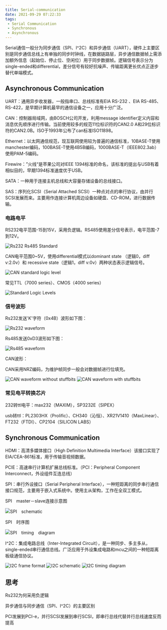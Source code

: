 ```yaml
---
title: Serial-communication
date: 2021-09-29 07:22:33
tags: 
 - Serial Communication
 - Synchronous
 - Asynchronous
---
```


Serial通信一般分为同步通信（SPI、I^2C）和异步通信（UART），硬件上主要区别是同步通信总线上有单独的同步时钟线，在数据链路层，异步通信数据帧上需添加额外信息（起始位、停止位、空闲位）用于同步数据帧。逻辑信号表示分为single-ended和differential，差分信号有较好抗噪声、传输距离更长优点正逐步替代单端模式。

## Asynchronous Communication

UART：通用异步收发器，一般指串口、总线标准有EIA RS-232  、EIA RS-485、RS-422，是早期计算机最早的通信设备之一，应用十分广泛。

CAN：控制器局域网，由BOSCH公司开发，利用message identifier定义内容和消息优先顺序进行传输。当前使用较多的规范11位标识符的CAN2.0 A和29位标识符的CAN2.0B。ISO于1993年公布了can标准ISO11898。

Ethernet：以太网通信规范，现互联网使用较为普遍的通信标准，10BASE-T使用manchester编码，100BASE-T使用4B5B编码，1000BASE-T（IEEE802.3ab）使用PAM-5编码。

Firewire：”火线“是苹果公司对IEEE 1394标准的命名，该标准的提出与USB有着相似目的，早期1394标准速度优于USB。

SATA：一种用于连接主机总线和大容量存储设备的总线接口。

SAS：序列化SCSI（Serial Attached SCSI）一种点对点的串行协议，由并行SCSI发展而来。主要用作连接计算机周边设备如硬盘、CD-ROM，进行数据传输。

### 电路电平

RS232电平范围-15到15V，采用负逻辑。RS485使用差分信号表示，电平范围-7到12V。

<img src="Rs232_Rs485_standard.PNG" alt="Rs232 Rs485 Standard" style="zomm:%100;"/>

CAN电平范围0~5V，使用differential模式以dominant state （逻辑0，diff v:2.0v）和 recessive state（逻辑1，diff v:0v）两种状态表示逻辑信号。

<img src="ISO11898-2.svg" alt="CAN standard logic level" style="zomm:%100;"/>

常见TTL（7000 series）、CMOS（4000 series）

<img src="Standard Logic Levels.PNG" alt="Standard Logic Levels" style="zomm:%100;"/>

### 信号波形

Rs232发送'K'字符（0x4B）波形如下图：

<img src="Rs232_oscilloscope_trace.svg" alt="Rs232 waveform" style="zomm:%100;"/>

Rs485发送0xD3波形如下图：

<img src="RS-485_waveform.svg" alt="Rs485 waveform" style="zomm:%100;"/>

CAN波形：

CAN采用NRZ编码，为维护帧同步一般会对数据帧进行位填充。

<img src="CAN-Bus-frame_in_base_format_without_stuffbits.svg" alt="CAN waveform without stuffbits" style="zomm:%100;"/>

<img src="CAN-Frame_mit_Pegeln_mit_Stuffbits.svg" alt="CAN waveform with stuffbits" style="zomm:%100;"/>

### 常见电平转换芯片

232转ttl电平：max232（MAXIM），SP3232E（SIPEX）

usb转ttl：PL2303HX（Prolific）、CH340（沁恒）、XR21V1410（MaxLinear）、FT232（FTDI）、CP2104（SILICON LABS）

## Synchronous Communication

HDMI：高清多媒体接口（High Definition Multimedia Interface）该接口实现了 EIA/CEA-861标准，用于传输音视频数据。

PCIE：高速串行计算机扩展总线标准。（PCI：Peripheral Component Interconnect，外设组件互连总线）

SPI：串行外设接口（Serial Peripheral Interface），一种短距离的同步串行通信接口规范，主要用于嵌入式系统中。使用主从架构，工作在全双工模式。

SPI　master－slave连接示意图

<img src="SPI_8-bit_circular_transfer.svg" alt="SPI　schematic" style="zomm:%100;"/>

SPI　时序图

<img src="SPI_timing_diagram2.svg" alt="SPI　timing　diagram" style="zomm:%100;"/>

I^2C：集成电路总线（Inter-Integrated Circuit），是一种同步、多主多从，single-ended串行通信总线。广泛应用于外设集成电路和mcu之间的一种短距离板级通信协议。

<img src="Basics-of-I2C-Communication-Data-Transfer-Protocol.jpg" alt="I2C frame format" style="zomm:%100;"/>

<img src="I2C.svg" alt="I2C schematic" style="zomm:%100;"/>

<img src="I2C_data_transfer.svg" alt="I2C timing diagram" style="zomm:%100;"/>

## 思考

Rs232为何采用负逻辑

异步通信与同步通信（SPI、I^2C）的主要区别

PCI发展到PCI-e，并行SCSI发展到串行SCSI，即串行总线代替并行总线速度反而提高

